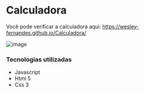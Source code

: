 ﻿# Calculadora
 
 Você pode verificar a calculadora aqui: https://wesley-fernandes.github.io/Calculadora/
 
 ![image](https://user-images.githubusercontent.com/89518536/212140710-4f7853d8-18bb-4a2d-b72e-fd32ddf3e88a.png)

<h3>Tecnologias utilizadas</h3>
<ul>
  <li>Javascript</li>
  <li>Html 5</li>
  <li>Css 3</li>
</ul>
